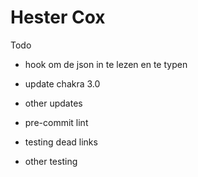# Hester Cox

Todo

- hook om de json in te lezen en te typen

- update chakra 3.0
- other updates
- pre-commit lint
- testing dead links
- other testing
